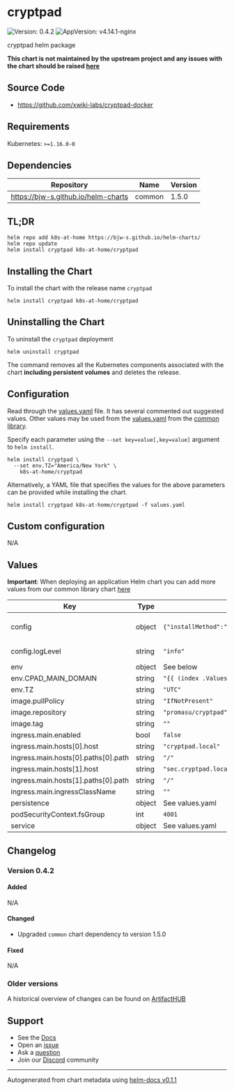 # cryptpad

![Version: 0.4.2](https://img.shields.io/badge/Version-0.4.2-informational?style=flat-square) ![AppVersion: v4.14.1-nginx](https://img.shields.io/badge/AppVersion-v4.14.1--nginx-informational?style=flat-square)

cryptpad helm package

**This chart is not maintained by the upstream project and any issues with the chart should be raised [here](https://github.com/k8s-at-home/charts/issues/new/choose)**

## Source Code

* <https://github.com/xwiki-labs/cryptpad-docker>

## Requirements

Kubernetes: `>=1.16.0-0`

## Dependencies

| Repository | Name | Version |
|------------|------|---------|
| https://bjw-s.github.io/helm-charts | common | 1.5.0 |

## TL;DR

```console
helm repo add k8s-at-home https://bjw-s.github.io/helm-charts/
helm repo update
helm install cryptpad k8s-at-home/cryptpad
```

## Installing the Chart

To install the chart with the release name `cryptpad`

```console
helm install cryptpad k8s-at-home/cryptpad
```

## Uninstalling the Chart

To uninstall the `cryptpad` deployment

```console
helm uninstall cryptpad
```

The command removes all the Kubernetes components associated with the chart **including persistent volumes** and deletes the release.

## Configuration

Read through the [values.yaml](./values.yaml) file. It has several commented out suggested values.
Other values may be used from the [values.yaml](https://github.com/k8s-at-home/library-charts/tree/main/charts/stable/common/values.yaml) from the [common library](https://github.com/k8s-at-home/library-charts/tree/main/charts/stable/common).

Specify each parameter using the `--set key=value[,key=value]` argument to `helm install`.

```console
helm install cryptpad \
  --set env.TZ="America/New York" \
    k8s-at-home/cryptpad
```

Alternatively, a YAML file that specifies the values for the above parameters can be provided while installing the chart.

```console
helm install cryptpad k8s-at-home/cryptpad -f values.yaml
```

## Custom configuration

N/A

## Values

**Important**: When deploying an application Helm chart you can add more values from our common library chart [here](https://github.com/k8s-at-home/library-charts/tree/main/charts/stable/common)

| Key | Type | Default | Description |
|-----|------|---------|-------------|
| config | object | `{"installMethod":"helm","logFeedback":false,"logLevel":"info","logToStdout":true,"verbose":false}` |  See: https://github.com/xwiki-labs/cryptpad/blob/main/config/config.example.js httpUnsafeOrigin and httpSafeOrigin are automatically derived from the first and second host defined in the main ingress, respectively. |
| config.logLevel | string | `"info"` |     - "[cryptpad-user1@my.awesome.website/YZgXQxKR0Rcb6r6CmxHPdAGLVludrAF2lEnkbx1vVOo=]" |
| env | object | See below | environment variables. See more environment variables in the [cryptpad documentation](https://cryptpad.org/docs). |
| env.CPAD_MAIN_DOMAIN | string | `"{{ (index .Values.ingress.main.hosts 0).host }}"` |  respectively. These env vars are used in the internal nginx. |
| env.TZ | string | `"UTC"` | Set the container timezone |
| image.pullPolicy | string | `"IfNotPresent"` | image pull policy |
| image.repository | string | `"promasu/cryptpad"` | image repository |
| image.tag | string | `""` | image tag (overrides appVersion) |
| ingress.main.enabled | bool | `false` |  |
| ingress.main.hosts[0].host | string | `"cryptpad.local"` |  |
| ingress.main.hosts[0].paths[0].path | string | `"/"` |  |
| ingress.main.hosts[1].host | string | `"sec.cryptpad.local"` |  |
| ingress.main.hosts[1].paths[0].path | string | `"/"` |  |
| ingress.main.ingressClassName | string | `""` |  |
| persistence | object | See values.yaml | Configure persistence settings for the chart under this key. |
| podSecurityContext.fsGroup | int | `4001` |  |
| service | object | See values.yaml | Configures service settings for the chart. |

## Changelog

### Version 0.4.2

#### Added

N/A

#### Changed

* Upgraded `common` chart dependency to version 1.5.0

#### Fixed

N/A

### Older versions

A historical overview of changes can be found on [ArtifactHUB](https://artifacthub.io/packages/helm/k8s-at-home/cryptpad?modal=changelog)

## Support

- See the [Docs](https://docs.k8s-at-home.com/our-helm-charts/getting-started/)
- Open an [issue](https://github.com/k8s-at-home/charts/issues/new/choose)
- Ask a [question](https://github.com/k8s-at-home/organization/discussions)
- Join our [Discord](https://discord.gg/sTMX7Vh) community

----------------------------------------------
Autogenerated from chart metadata using [helm-docs v0.1.1](https://github.com/k8s-at-home/helm-docs/releases/v0.1.1)
